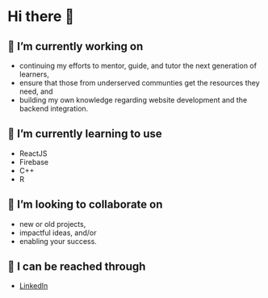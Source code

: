 # Hi there 👋

## 🔭 I’m currently working on 
   - continuing my efforts to mentor, guide, and tutor the next generation of learners,
   - ensure that those from underserved communties get the resources they need, and
   - building my own knowledge regarding website development and the backend integration.
## 🌱 I’m currently learning to use 
   - ReactJS 
   - Firebase
   - C++
   - R
## 🤝 I’m looking to collaborate on 
   - new or old projects,
   - impactful ideas, and/or
   - enabling your success.
## 📧 I can be reached through
   - [LinkedIn](https://www.linkedin.com/in/ojasw/)
